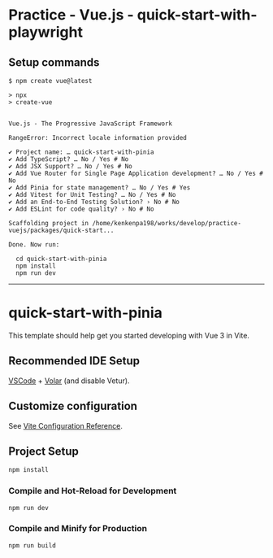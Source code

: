 # Practice - Vue.js - quick-start-with-playwright

## Setup commands

```shell
$ npm create vue@latest

> npx
> create-vue


Vue.js - The Progressive JavaScript Framework

RangeError: Incorrect locale information provided

✔ Project name: … quick-start-with-pinia
✔ Add TypeScript? … No / Yes # No
✔ Add JSX Support? … No / Yes # No
✔ Add Vue Router for Single Page Application development? … No / Yes # No
✔ Add Pinia for state management? … No / Yes # Yes
✔ Add Vitest for Unit Testing? … No / Yes # No
✔ Add an End-to-End Testing Solution? › No # No
✔ Add ESLint for code quality? › No # No

Scaffolding project in /home/kenkenpa198/works/develop/practice-vuejs/packages/quick-start...

Done. Now run:

  cd quick-start-with-pinia
  npm install
  npm run dev
```

---

# quick-start-with-pinia

This template should help get you started developing with Vue 3 in Vite.

## Recommended IDE Setup

[VSCode](https://code.visualstudio.com/) + [Volar](https://marketplace.visualstudio.com/items?itemName=Vue.volar) (and disable Vetur).

## Customize configuration

See [Vite Configuration Reference](https://vite.dev/config/).

## Project Setup

```sh
npm install
```

### Compile and Hot-Reload for Development

```sh
npm run dev
```

### Compile and Minify for Production

```sh
npm run build
```
